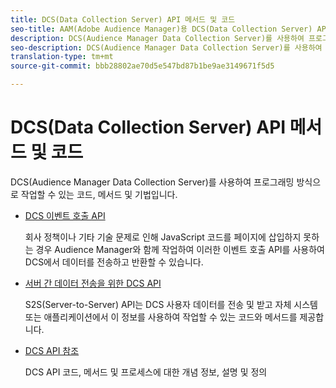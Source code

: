 ```yaml
---
title: DCS(Data Collection Server) API 메서드 및 코드
seo-title: AAM(Adobe Audience Manager)용 DCS(Data Collection Server) API 메서드 및 코드
description: DCS(Audience Manager Data Collection Server)를 사용하여 프로그래밍 방식으로 작업할 수 있는 코드, 메서드 및 기법입니다.
seo-description: DCS(Audience Manager Data Collection Server)를 사용하여 프로그래밍 방식으로 작업할 수 있는 코드, 메서드 및 기법입니다.
translation-type: tm+mt
source-git-commit: bbb28802ae70d5e547bd87b1be9ae3149671f5d5

---
```



# DCS(Data Collection Server) API 메서드 및 코드

DCS(Audience Manager Data Collection Server)를 사용하여 프로그래밍 방식으로 작업할 수 있는 코드, 메서드 및 기법입니다.

* [DCS 이벤트 호출 API](/help/using/api/dcs-intro/dcs-event-calls/dcs-event-calls.md)

   회사 정책이나 기타 기술 문제로 인해 JavaScript 코드를 페이지에 삽입하지 못하는 경우 Audience Manager와 함께 작업하여 이러한 이벤트 호출 API를 사용하여 DCS에서 데이터를 전송하고 반환할 수 있습니다.

* [서버 간 데이터 전송을 위한 DCS API](/help/using/api/dcs-intro/dcs-s2s/dcs-s2s.md)

   S2S(Server-to-Server) API는 DCS 사용자 데이터를 전송 및 받고 자체 시스템 또는 애플리케이션에서 이 정보를 사용하여 작업할 수 있는 코드와 메서드를 제공합니다.

* [DCS API 참조](/help/using/api/dcs-intro/dcs-api-reference/dcs-api-methods.md)

   DCS API 코드, 메서드 및 프로세스에 대한 개념 정보, 설명 및 정의